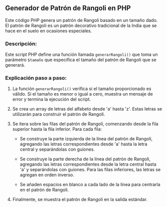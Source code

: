 ## Generador de Patrón de Rangoli en PHP

Este código PHP genera un patrón de Rangoli basado en un tamaño dado. El patrón de Rangoli es un patrón decorativo tradicional de la India que se hace en el suelo en ocasiones especiales.

### Descripción:

Este script PHP define una función llamada `generarRangoli()` que toma un parámetro `$tamaño` que especifica el tamaño del patrón de Rangoli que se generará.

### Explicación paso a paso:

1. La función `generarRangoli()` verifica si el tamaño proporcionado es válido. Si el tamaño es menor o igual a cero, muestra un mensaje de error y termina la ejecución del script.

2. Se crea un array de letras del alfabeto desde 'a' hasta 'z'. Estas letras se utilizarán para construir el patrón de Rangoli.

3. Se itera sobre las filas del patrón de Rangoli, comenzando desde la fila superior hasta la fila inferior. Para cada fila:

   - Se construye la parte izquierda de la línea del patrón de Rangoli, agregando las letras correspondientes desde 'a' hasta la letra central y separándolas con guiones.
   
   - Se construye la parte derecha de la línea del patrón de Rangoli, agregando las letras correspondientes desde la letra central hasta 'a' y separándolas con guiones. Para las filas inferiores, las letras se agregan en orden inverso.
   
   - Se añaden espacios en blanco a cada lado de la línea para centrarla en el patrón de Rangoli.

4. Finalmente, se muestra el patrón de Rangoli en la salida estándar.
